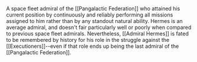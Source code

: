 A space fleet admiral of the <span class="political-bodies-places">[[Pangalactic Federation]]</span> who attained his current position by continuously and reliably performing all missions assigned to him rather than by any standout natural ability.  Hermes is an average admiral, and doesn't fair particularly well or poorly when compared to previous space fleet admirals.
Nevertheless, <span class="people">[[Admiral Hermes]]</span> is fated to be remembered by history for his role in the struggle against the <span class="races">[[Executioners]]</span>--even if that role ends up being the last admiral of the <span class="political-bodies-places">[[Pangalactic Federation]]</span>.